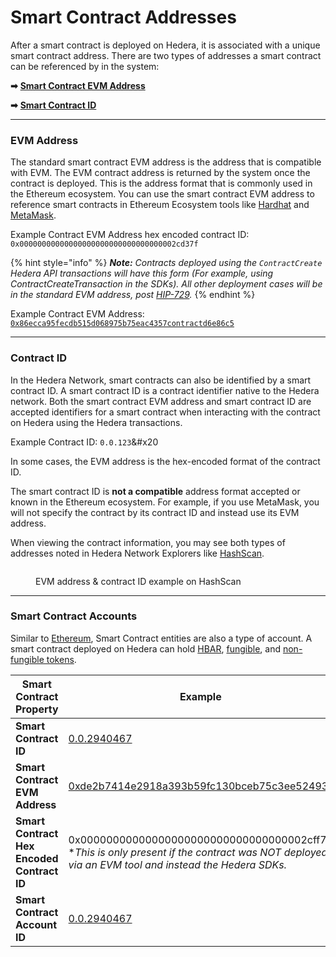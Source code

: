 # Smart Contract Addresses

After a smart contract is deployed on Hedera, it is associated with a unique smart contract address. There are two types of addresses a smart contract can be referenced by in the system:

**➡** [**Smart Contract EVM Address**](smart-contract-addresses.md#evm-address)

**➡** [**Smart Contract ID**](smart-contract-addresses.md#contract-id)

***

### EVM Address

The standard smart contract EVM address is the address that is compatible with EVM. The EVM contract address is returned by the system once the contract is deployed. This is the address format that is commonly used in the Ethereum ecosystem. You can use the smart contract EVM address to reference smart contracts in Ethereum Ecosystem tools like [Hardhat](../../support-and-community/glossary.md#hardhat) and [MetaMask](../../support-and-community/glossary.md#metamask).

Example Contract EVM Address hex encoded contract ID: `0x00000000000000000000000000000000002cd37f`

{% hint style="info" %}
_**Note:** Contracts deployed using the `ContractCreate` Hedera API transactions will have this form (For example, using ContractCreateTransaction in the SDKs). All other deployment cases will be in the standard EVM address, post_ [_HIP-729_](https://hips.hedera.com/hip/hip-729)_._
{% endhint %}

Example Contract EVM Address: [`0x86ecca95fecdb515d068975b75eac4357contractd6e86c5`](https://hashscan.io/mainnet/contract/0.0.2958097?p=1\\&k=1685819177.474035003)

***

### Contract ID

In the Hedera Network, smart contracts can also be identified by a smart contract ID. A smart contract ID is a contract identifier native to the Hedera network. Both the smart contract EVM address and smart contract ID are accepted identifiers for a smart contract when interacting with the contract on Hedera using the Hedera transactions.

Example Contract ID: `0.0.123`&#x20

In some cases, the EVM address is the hex-encoded format of the contract ID.

The smart contract ID is **not a compatible** address format accepted or known in the Ethereum ecosystem. For example, if you use MetaMask, you will not specify the contract by its contract ID and instead use its EVM address.

When viewing the contract information, you may see both types of addresses noted in Hedera Network Explorers like [HashScan](https://hashscan.io/).

<figure><img src="../../.gitbook/assets/contract-hashscan-evm-address-id-example.png" alt=""><figcaption><p>EVM address & contract ID example on HashScan</p></figcaption></figure>

***

### Smart Contract Accounts

Similar to [Ethereum](../../support-and-community/glossary.md#ethereum), Smart Contract entities are also a type of account. A smart contract deployed on Hedera can hold [HBAR](../../support-and-community/glossary.md#hbar), [fungible](../../support-and-community/glossary.md#fungible-token), and [non-fungible tokens](../../support-and-community/glossary.md#non-fungible-token-nft).

<table><thead><tr><th width="289">Smart Contract Property</th><th>Example</th></tr></thead><tbody><tr><td><strong>Smart Contract ID</strong></td><td><a href="https://hashscan.io/mainnet/contract/0.0.2940467?p1=1">0.0.2940467</a></td></tr><tr><td><strong>Smart Contract EVM Address</strong></td><td><a href="https://hashscan.io/mainnet/contract/0.0.2940467?p1=1">0xde2b7414e2918a393b59fc130bceb75c3ee52493</a></td></tr><tr><td><strong>Smart Contract Hex Encoded Contract ID</strong></td><td>0x00000000000000000000000000000000002cff73<br>*<em>This is only present if the contract was NOT deployed via an EVM tool and instead the Hedera SDKs.</em></td></tr><tr><td><strong>Smart Contract Account ID</strong></td><td><a href="https://hashscan.io/mainnet/account/0.0.2940467?app=false&#x26;ph=1&#x26;pt=1&#x26;p2=1&#x26;p1=1">0.0.2940467</a></td></tr></tbody></table>
